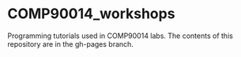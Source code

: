COMP90014_workshops
===================

Programming tutorials used in COMP90014 labs. The contents of this repository are in the gh-pages branch.
